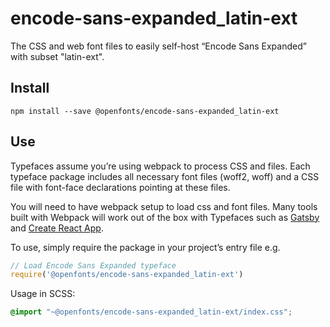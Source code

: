 
# encode-sans-expanded_latin-ext

The CSS and web font files to easily self-host “Encode Sans Expanded” with subset "latin-ext".

## Install

`npm install --save @openfonts/encode-sans-expanded_latin-ext`

## Use

Typefaces assume you’re using webpack to process CSS and files. Each typeface
package includes all necessary font files (woff2, woff) and a CSS file with
font-face declarations pointing at these files.

You will need to have webpack setup to load css and font files. Many tools built
with Webpack will work out of the box with Typefaces such as [Gatsby](https://github.com/gatsbyjs/gatsby)
and [Create React App](https://github.com/facebookincubator/create-react-app).

To use, simply require the package in your project’s entry file e.g.

```javascript
// Load Encode Sans Expanded typeface
require('@openfonts/encode-sans-expanded_latin-ext')
```

Usage in SCSS:
```scss
@import "~@openfonts/encode-sans-expanded_latin-ext/index.css";
```
